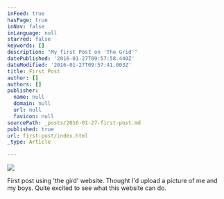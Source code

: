 ```yaml
---
inFeed: true
hasPage: true
inNav: false
inLanguage: null
starred: false
keywords: []
description: "My first Post on 'The Grid'"
datePublished: '2016-01-27T09:57:58.440Z'
dateModified: '2016-01-27T09:57:41.003Z'
title: First Post
author: []
authors: []
publisher:
  name: null
  domain: null
  url: null
  favicon: null
sourcePath: _posts/2016-01-27-first-post.md
published: true
url: first-post/index.html
_type: Article

---
```

![](https://the-grid-user-content.s3-us-west-2.amazonaws.com/e7936302-9314-4059-8250-72bd135a62ce.jpg)

First post using 'the gird' website. Thought I'd upload a picture of me and my boys. Quite excited to see what this website can do.